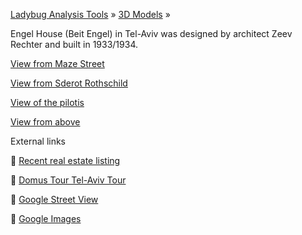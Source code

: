 ﻿[Ladybug Analysis Tools]( http://ladybug-analysis-tools.github.io/ ) » [3D Models]( http://ladybug-analysis-tools.github.io/3d-models/ ) »

Engel House (Beit Engel) in Tel-Aviv was designed by architect Zeev Rechter and built in 1933/1934. 


[View from Maze Street]( #https://ladybug-analysis-tools.github.io/3d-models/obj/engel-house/AngelHouse_Bauhaus-in-Israel-r2.obj#rx=-90#px=-30#pz=25#cx=-11#cy=16#cz=51#tx=-4#ty=5#tz=-1 )

[View from Sderot Rothschild]( #https://ladybug-analysis-tools.github.io/3d-models/obj/engel-house/AngelHouse_Bauhaus-in-Israel-r2.obj#rx=-90#px=-30#pz=25#cx=-11#cy=16#cz=51#tx=-4#ty=5#tz=-1#rx=-90#px=-30#pz=25#cx=-26#cy=10#cz=-33#tx=-4#ty=5#tz=-1 )

[View of the pilotis]( #https://ladybug-analysis-tools.github.io/3d-models/obj/engel-house/AngelHouse_Bauhaus-in-Israel-r2.obj#rx=-90#px=-30#pz=25#cx=-11#cy=16#cz=51#tx=-4#ty=5#tz=-1#rx=-90#px=-30#pz=25#cx=-29#cy=2#cz=11#tx=-13#ty=5#tz=1 )

[View from above]( #https://ladybug-analysis-tools.github.io/3d-models/obj/engel-house/AngelHouse_Bauhaus-in-Israel-r2.obj#rx=-90#px=-30#pz=25#cx=-11#cy=16#cz=51#tx=-4#ty=5#tz=-1#rx=-90#px=-30#pz=25#cx=-34#cy=40#cz=13#tx=-1#ty=2#tz=-7 )



External links

&#128279; [Recent real estate listing]( send-to.html#http://giordanadicastro1.blogspot.com/2016/03/apartment-of-rare-beauty-in-heart-of.html?view=snapshot )

&#128279; [Domus Tour Tel-Aviv Tour]( send-to.html#http://www.domusweb.it/en/architecture/2010/06/07/tel-aviv-archi-tour.html )

&#128279; [Google Street View]( send-to.html#https://www.google.com/maps/@32.0662569,34.7774316,3a,75y,154.33h,100.16t/data=!3m6!1e1!3m4!1s-LRisTP4cbuL8hx42fCgEA!2e0!7i13312!8i6656 ) 

&#128279; [Google Images]( https://www.google.com/search?q=angel+house+bauhaus+tel+aviv&espv=2&biw=1851&bih=995&tbm=isch&tbo=u&source=univ&sa=X&ved=0ahUKEwizrMP1hY_MAhUC-mMKHWW3BPUQsAQIXA&dpr=1 )


